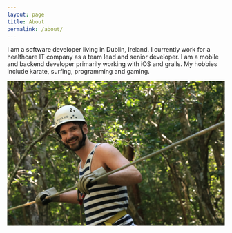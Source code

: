 ```yaml
---
layout: page
title: About
permalink: /about/
---
```


I am a software developer living in Dublin, Ireland. I currently work for a healthcare IT company as a team lead and senior developer. I am a mobile and backend developer primarily working with iOS and grails. My hobbies include karate, surfing, programming and gaming.

![](/assets/images/me.jpg)
